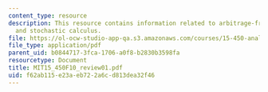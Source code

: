 ```yaml
---
content_type: resource
description: This resource contains information related to arbitrage-free pricing
  and stochastic calculus.
file: https://ol-ocw-studio-app-qa.s3.amazonaws.com/courses/15-450-analytics-of-finance-fall-2010/f62ab115e23aeb722a6cd813dea32f46_MIT15_450F10_review01.pdf
file_type: application/pdf
parent_uid: b0844717-3fca-1706-a0f8-b2830b3598fa
resourcetype: Document
title: MIT15_450F10_review01.pdf
uid: f62ab115-e23a-eb72-2a6c-d813dea32f46
---
```

